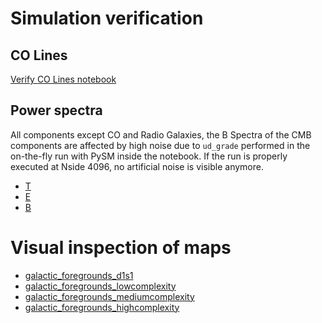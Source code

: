 # Simulation verification

## CO Lines

[Verify CO Lines notebook](verify_CO.ipynb)

## Power spectra

All components except CO and Radio Galaxies,
the B Spectra of the CMB components are affected by high noise due to `ud_grade` performed in the on-the-fly run with PySM inside the notebook.
If the run is properly executed at Nside 4096, no artificial noise is visible anymore.

* [T](https://nbviewer.org/gist/zonca/a42e3aaea7a63914c338093a4062f828)
* [E](https://nbviewer.org/gist/zonca/1356c616351eee3b88f314731510e32a)
* [B](https://nbviewer.org/gist/zonca/dae682f67435780d747be59a4dfabf60)

# Visual inspection of maps

* [galactic_foregrounds_d1s1](https://nbviewer.org/gist/zonca/5636363d3451d8644ee6a244899e4364)
* [galactic_foregrounds_lowcomplexity](https://nbviewer.org/gist/zonca/df46ab650285e2f48a24a68199dabf9c)
* [galactic_foregrounds_mediumcomplexity](https://nbviewer.org/gist/zonca/5c2023d6891f8b10c1f8f16fbcad2234)
* [galactic_foregrounds_highcomplexity](https://nbviewer.org/gist/zonca/871f217a96e8558f41af2a063b6abc22)

